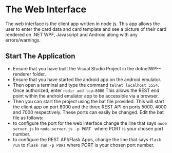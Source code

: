 # The Web Interface
The web interface is the client app written in node js. This app allows the user to enter the card data and card template and see a picture of their card rendered on .NET WPF, Javascript and Android along with any errors/warnings.
## Start The Application
- Ensure that you have built the Visual Studio Project in the dotnetWPF-renderer folder.
- Ensure that you have started the android app on the android emulator. 
- Then open a terminal and type the command `telnet localhost 5554`. Once authorized, enter `redir add tcp:8080` This allows the REST end point within the android emulator app to be accessible  via a browser.
- Then you can start the project using the bat file provided. This will start the client app on port 8000 and the three REST API on ports 5000, 4000 and 7000 respectively. These ports can easily be changed. Edit the bat file as follows: 
- to configure the port for the web interface change the line that says `node server.js` to  `node server.js -p PORT ` where PORT is your chosen port number.
- to configure the REST API/Flask Apps, change the line that says `flask run` to `flask run -p PORT` where PORT is your chosen port number.
 
